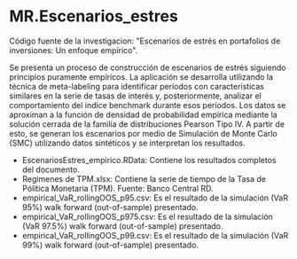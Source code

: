 # MR.Escenarios_estres
Código fuente de la investigacion: "Escenarios de estrés en portafolios de inversiones: Un enfoque empírico".

Se presenta un proceso de construcción de escenarios de estrés siguiendo principios puramente empíricos. La aplicación se desarrolla utilizando la técnica de meta-labeling para identificar períodos con características similares en la serie de tasas de interés y, posteriormente, analizar el comportamiento del índice benchmark durante esos períodos. Los datos se aproximan a la función de densidad de probabilidad empírica mediante la solución cerrada de la familia de distribuciones Pearson Tipo IV. A partir de esto, se generan los escenarios por medio de Simulación de Monte Carlo (SMC) utilizando datos sintéticos y se interpretan los resultados.

* EscenariosEstres_empirico.RData: Contiene los resultados completos del documento.
* Regimenes de TPM.xlsx: Contiene la serie de tiempo de la Tasa de Pólitica Monetaria (TPM). Fuente: Banco Central RD.
* empirical_VaR_rollingOOS_p95.csv: Es el resultado de la simulación (VaR 95%) walk forward (out-of-sample) presentado.
* empirical_VaR_rollingOOS_p975.csv: Es el resultado de la simulación (VaR 97.5%) walk forward (out-of-sample) presentado.
* empirical_VaR_rollingOOS_p99.csv: Es el resultado de la simulación (VaR 99%) walk forward (out-of-sample) presentado.
